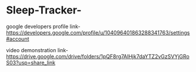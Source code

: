 # Sleep-Tracker-

google developers profile link-https://developers.google.com/profile/u/104096401863288341763/settings#account

video demonstration link-https://drive.google.com/drive/folders/1pQF8rg7AIHjk7daYTZ2vGzSVYjGRoS03?usp=share_link
